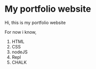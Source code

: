 # My portfolio website

Hi, this is my portfolio website 

For now i know,

1. HTML
2. CSS
3. nodeJS
4. Repl
5. CHALK
